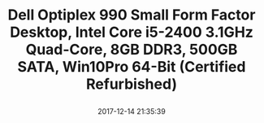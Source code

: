 ---
title: > #shorten me
  Dell Optiplex 990 Small Form Factor Desktop, Intel Core i5-2400 3.1GHz Quad-Core, 8GB DDR3, 500GB SATA, Win10Pro 64-Bit (Certified Refurbished)
name: >
  Dell Optiplex 990 Small Form Factor Desktop, Intel Core i5-2400 3.1GHz Quad-Core, 8GB DDR3, 500GB SATA, Win10Pro 64-Bit (Certified Refurbished)
date: "2017-12-14 21:35:39"
buy_now: "https://www.amazon.com/Dell-Optiplex-Quad-Core-Certified-Refurbished/dp/B01MFF1E67?SubscriptionId=AKIAIA5RBQIWQVTCUEUQ&tag=coldcutdeals-20&linkCode=xm2&camp=2025&creative=165953&creativeASIN=B01MFF1E67"
description_markdown: >-

  - This Certified Refurbished product is manufacturer refurbished, shows limited or no wear, and includes all original accessories

  - Dell Optiplex 990 Small Form Factor Desktop, Intel Core i5-2400 3.1GHz Quad-Core, 8GB DDR3, 500GB SATA, Win10Pro 64-Bit

  - Get reliable performance from the Intel Core i5-2400 3.1GHz quad-core processor

  - 8GB memory - For multitasking power, supports up to 16GB

  - 500GB SATA hard drive has plenty of space to store your digital albums, music library and rich media files

  - Enhanced viewing with the integrated Intel HD 2000 graphics

  - Slimline DVD-ROM drive - watch movies on your computer; read CDs and DVDs in multiple formats

  - Connect to a broadband modem or router with wired Ethernet

  - Windows 10 is so familiar and easy to use, you'll feel like an expert. It starts up and resumes fast, has more built-in security to help keep you safe, and comes with great built-in apps like Maps, Photos, Mail & Calendar, Music, and Video


tweet_id_str: "941421452288577536"
price: "$499.99"
list_price: "$499.99"
deal_price: "$209.99"
you_save: "$290.00 (58%)"
asin: "B01MFF1E67"
image: "https://images-na.ssl-images-amazon.com/images/I/41lp18OluXL.jpg"
---